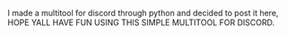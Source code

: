 I made a multitool for discord through python and decided to post it here, HOPE YALL HAVE FUN USING THIS SIMPLE MULTITOOL FOR DISCORD.
